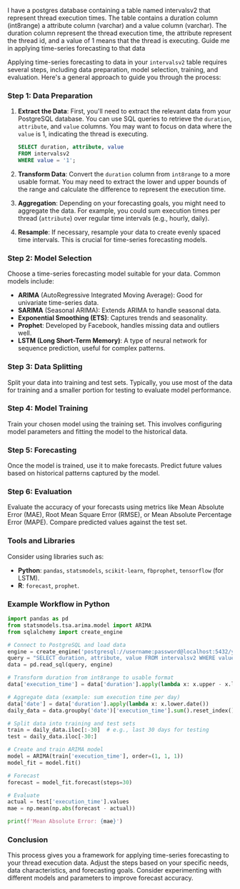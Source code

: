 I have a postgres database containing a table named intervalsv2 that represent thread execution times. The table contains a duration column (int8range) a attribute column (varchar) and a value column (varchar). The duration column represent the thread execution time, the attribute represent the thread id, and a value of 1 means that the thread is executing. Guide me in applying time-series forecasting to that data

Applying time-series forecasting to data in your `intervalsv2` table requires several steps, including data preparation, model selection, training, and evaluation. Here's a general approach to guide you through the process:

### Step 1: Data Preparation

1. **Extract the Data**: First, you'll need to extract the relevant data from your PostgreSQL database. You can use SQL queries to retrieve the `duration`, `attribute`, and `value` columns. You may want to focus on data where the `value` is 1, indicating the thread is executing.

   ```sql
   SELECT duration, attribute, value
   FROM intervalsv2
   WHERE value = '1';
   ```

2. **Transform Data**: Convert the `duration` column from `int8range` to a more usable format. You may need to extract the lower and upper bounds of the range and calculate the difference to represent the execution time.

3. **Aggregation**: Depending on your forecasting goals, you might need to aggregate the data. For example, you could sum execution times per thread (`attribute`) over regular time intervals (e.g., hourly, daily).

4. **Resample**: If necessary, resample your data to create evenly spaced time intervals. This is crucial for time-series forecasting models.

### Step 2: Model Selection

Choose a time-series forecasting model suitable for your data. Common models include:

- **ARIMA** (AutoRegressive Integrated Moving Average): Good for univariate time-series data.
- **SARIMA** (Seasonal ARIMA): Extends ARIMA to handle seasonal data.
- **Exponential Smoothing (ETS)**: Captures trends and seasonality.
- **Prophet**: Developed by Facebook, handles missing data and outliers well.
- **LSTM (Long Short-Term Memory)**: A type of neural network for sequence prediction, useful for complex patterns.

### Step 3: Data Splitting

Split your data into training and test sets. Typically, you use most of the data for training and a smaller portion for testing to evaluate model performance.

### Step 4: Model Training

Train your chosen model using the training set. This involves configuring model parameters and fitting the model to the historical data.

### Step 5: Forecasting

Once the model is trained, use it to make forecasts. Predict future values based on historical patterns captured by the model.

### Step 6: Evaluation

Evaluate the accuracy of your forecasts using metrics like Mean Absolute Error (MAE), Root Mean Square Error (RMSE), or Mean Absolute Percentage Error (MAPE). Compare predicted values against the test set.

### Tools and Libraries

Consider using libraries such as:

- **Python**: `pandas`, `statsmodels`, `scikit-learn`, `fbprophet`, `tensorflow` (for LSTM).
- **R**: `forecast`, `prophet`.

### Example Workflow in Python

```python
import pandas as pd
from statsmodels.tsa.arima.model import ARIMA
from sqlalchemy import create_engine

# Connect to PostgreSQL and load data
engine = create_engine('postgresql://username:password@localhost:5432/yourdatabase')
query = "SELECT duration, attribute, value FROM intervalsv2 WHERE value = '1';"
data = pd.read_sql(query, engine)

# Transform duration from int8range to usable format
data['execution_time'] = data['duration'].apply(lambda x: x.upper - x.lower)

# Aggregate data (example: sum execution time per day)
data['date'] = data['duration'].apply(lambda x: x.lower.date())
daily_data = data.groupby('date')['execution_time'].sum().reset_index()

# Split data into training and test sets
train = daily_data.iloc[:-30]  # e.g., last 30 days for testing
test = daily_data.iloc[-30:]

# Create and train ARIMA model
model = ARIMA(train['execution_time'], order=(1, 1, 1))
model_fit = model.fit()

# Forecast
forecast = model_fit.forecast(steps=30)

# Evaluate
actual = test['execution_time'].values
mae = np.mean(np.abs(forecast - actual))

print(f'Mean Absolute Error: {mae}')
```

### Conclusion

This process gives you a framework for applying time-series forecasting to your thread execution data. Adjust the steps based on your specific needs, data characteristics, and forecasting goals. Consider experimenting with different models and parameters to improve forecast accuracy.